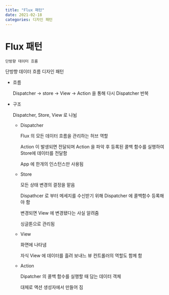 ```yaml
---
title: "Flux 패턴"
date: 2021-02-18
categories: 디자인 패턴
---
```


# Flux 패턴

    단방향 데이터 흐름

단방향 데이터 흐름 디자인 패턴

- 흐름

  Dispatcher -> store -> View -> Action 을 통해 다시 Dispatcher 반복

- 구조

  Dispatcher, Store, View 로 나뉨

  - Dispatcher

    Flux 의 모든 데이터 흐름을 관리하는 허브 역할

    Action 이 발생되면 전달되며 Action 을 파악 후 등록된 콜백 함수를 실행하여 Store에 데이터를 전달함

    App 에 한개의 인스턴스만 사용됨

  - Store

    모든 상태 변경의 결정을 맡음

    Dispathcer 로 부터 메세지를 수신받기 위해 Dispatcher 에 콜백함수 등록해야 함

    변경되면 View 에 변경됐다는 사실 알려줌

    싱글톤으로 관리됨

  - View

    화면에 나타냄

    자식 View 에 데이터를 흘려 보내느 뷰 컨트롤러의 역할도 함께 함

  - Action

    Dipatcher 의 콜백 함수를 실행할 때 담는 데이터 객체

    대체로 액션 생성자에서 만들어 짐
